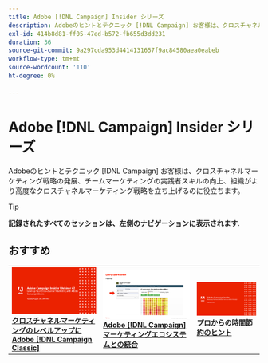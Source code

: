 ```yaml
---
title: Adobe [!DNL Campaign] Insider シリーズ
description: Adobeのヒントとテクニック [!DNL Campaign] お客様は、クロスチャネルマーケティング戦略の発展、チームマーケティングの実践者スキルの向上、組織がより高度なクロスチャネルマーケティング戦略を立ち上げるのに役立ちます。
exl-id: 414b8d81-ff05-47ed-b572-fb655d3dd231
duration: 36
source-git-commit: 9a297cda953d4414131657f9ac84580aea0eabeb
workflow-type: tm+mt
source-wordcount: '110'
ht-degree: 0%

---
```


# Adobe [!DNL Campaign] Insider シリーズ

Adobeのヒントとテクニック [!DNL Campaign] お客様は、クロスチャネルマーケティング戦略の発展、チームマーケティングの実践者スキルの向上、組織がより高度なクロスチャネルマーケティング戦略を立ち上げるのに役立ちます。

>[!TIP]
>
>**記録されたすべてのセッションは、左側のナビゲーションに表示されます**.

## おすすめ

<table>
  <tr>
   <td>
      <a href="2022/cross-channel.md">
      <img alt="クロスチャネルマーケティングのレベルアップにAdobe [!DNL Campaign Classic]" src="assets/cross-channel.png"/>
      </a>
      <div>
         <a href="./2022/cross-channel.md"><strong>クロスチャネルマーケティングのレベルアップにAdobe [!DNL Campaign Classic]</strong></a>
         <br/>
      </div>
   </td>
   <td>
      <a href="2022/integrations.md">
      <img alt="Adobe [!DNL Campaign] マーケティングエコシステムとの統合" src="assets/integrations.png"/>
      </a>
      <div>
         <a href="./2022/integrations.md"><strong>Adobe [!DNL Campaign] マーケティングエコシステムとの統合</strong></a>
         <br/>
      </div>
   </td>
   <td>
      <a href="2022/tips.md">
      <img alt="プロからの時間節約のヒント" src="./assets/tips.png"/>
      </a>
      <div>
         <a href="2022/tips.md"><strong>プロからの時間節約のヒント</strong></a>
         <br/>
      </div>
   </td>
</table>
